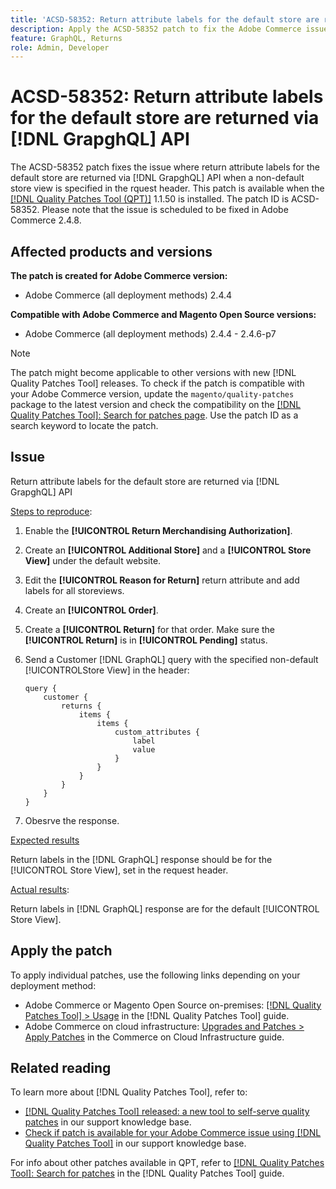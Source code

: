 ```yaml
---
title: 'ACSD-58352: Return attribute labels for the default store are returned via [!DNL GrapghQL] API'
description: Apply the ACSD-58352 patch to fix the Adobe Commerce issue where return attribute labels for the default store are returned via [!DNL GrapghQL] API when a non-default store view is specified in the request header.
feature: GraphQL, Returns
role: Admin, Developer
---
```


# ACSD-58352: Return attribute labels for the default store are returned via [!DNL GrapghQL] API

The ACSD-58352 patch fixes the issue where return attribute labels for the default store are returned via [!DNL GrapghQL] API when a non-default store view is specified in the rquest header. This patch is available when the [[!DNL Quality Patches Tool (QPT)]](/help/announcements/adobe-commerce-announcements/magento-quality-patches-released-new-tool-to-self-serve-quality-patches.md) 1.1.50 is installed. The patch ID is ACSD-58352. Please note that the issue is scheduled to be fixed in Adobe Commerce 2.4.8.

## Affected products and versions

**The patch is created for Adobe Commerce version:**

* Adobe Commerce (all deployment methods) 2.4.4

**Compatible with Adobe Commerce and Magento Open Source versions:**

* Adobe Commerce (all deployment methods) 2.4.4 - 2.4.6-p7

>[!NOTE]
>
>The patch might become applicable to other versions with new [!DNL Quality Patches Tool] releases. To check if the patch is compatible with your Adobe Commerce version, update the `magento/quality-patches` package to the latest version and check the compatibility on the [[!DNL Quality Patches Tool]: Search for patches page](https://experienceleague.adobe.com/tools/commerce-quality-patches/index.html). Use the patch ID as a search keyword to locate the patch.

## Issue

Return attribute labels for the default store are returned via [!DNL GrapghQL] API

<u>Steps to reproduce</u>:

1. Enable the **[!UICONTROL Return Merchandising Authorization]**.
1. Create an **[!UICONTROL Additional Store]** and a **[!UICONTROL Store View]** under the default website.
1. Edit the **[!UICONTROL Reason for Return]** return attribute and add labels for all storeviews.
1. Create an **[!UICONTROL Order]**.
1. Create a **[!UICONTROL Return]** for that order. Make sure the **[!UICONTROL Return]** is in **[!UICONTROL Pending]** status. 
1. Send a Customer [!DNL GraphQL] query with the specified non-default [!UICONTROLStore View] in the header:    

    ```
    query {
        customer {
            returns {
                items {
                    items {
                        custom_attributes {
                            label
                            value
                        }
                    }
                }
            }
        }
    }
    ```

1. Obesrve the response.

<u>Expected results</u>

Return labels in the [!DNL GraphQL] response should be for the [!UICONTROL Store View], set in the request header.

<u>Actual results</u>:

Return labels in [!DNL GraphQL] response are for the default [!UICONTROL Store View].

## Apply the patch

To apply individual patches, use the following links depending on your deployment method:

* Adobe Commerce or Magento Open Source on-premises: [[!DNL Quality Patches Tool] > Usage](https://experienceleague.adobe.com/docs/commerce-operations/tools/quality-patches-tool/usage.html) in the [!DNL Quality Patches Tool] guide.
* Adobe Commerce on cloud infrastructure: [Upgrades and Patches > Apply Patches](https://experienceleague.adobe.com/docs/commerce-cloud-service/user-guide/develop/upgrade/apply-patches.html) in the Commerce on Cloud Infrastructure guide.

## Related reading

To learn more about [!DNL Quality Patches Tool], refer to:

* [[!DNL Quality Patches Tool] released: a new tool to self-serve quality patches](/help/announcements/adobe-commerce-announcements/magento-quality-patches-released-new-tool-to-self-serve-quality-patches.md) in our support knowledge base.
* [Check if patch is available for your Adobe Commerce issue using [!DNL Quality Patches Tool]](/help/support-tools/patches-available-in-qpt-tool/check-patch-for-magento-issue-with-magento-quality-patches.md) in our support knowledge base.

For info about other patches available in QPT, refer to [[!DNL Quality Patches Tool]: Search for patches](https://experienceleague.adobe.com/tools/commerce-quality-patches/index.html) in the [!DNL Quality Patches Tool] guide.
